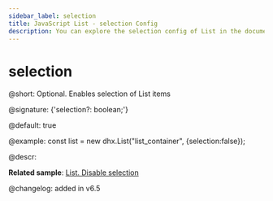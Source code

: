 ```yaml
---
sidebar_label: selection
title: JavaScript List - selection Config 
description: You can explore the selection config of List in the documentation of the DHTMLX JavaScript UI library. Browse developer guides and API reference, try out code examples and live demos, and download a free 30-day evaluation version of DHTMLX Suite.
---
```


# selection

@short: Optional. Enables selection of List items

@signature: {'selection?: boolean;'}

@default: true

@example:
const list = new dhx.List("list_container", {selection:false});

@descr:

**Related sample**: [List. Disable selection](https://snippet.dhtmlx.com/dk4czs1z)

@changelog: added in v6.5

[comment]: # (@relatedapi: list/api/selection/selection_disable_method.md list/api/selection/selection_enable_method.md)

[comment]: # (@related: list/configuration.md#selection-of-items)
